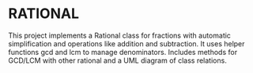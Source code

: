 # RATIONAL
This project implements a Rational class for fractions with automatic simplification and operations like addition and subtraction. It uses helper functions gcd and lcm to manage denominators. Includes methods for GCD/LCM with other rational and a UML diagram of class relations.
